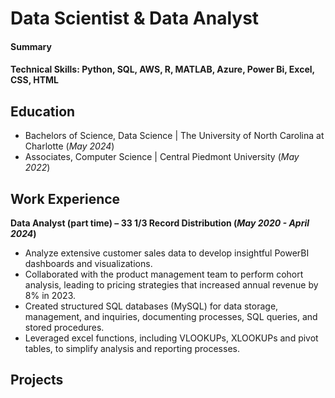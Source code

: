 # Data Scientist & Data Analyst

#### Summary


#### Technical Skills: Python, SQL, AWS, R, MATLAB, Azure, Power Bi, Excel, CSS, HTML

## Education

- Bachelors of Science, Data Science | The University of North Carolina at Charlotte (_May 2024_)
- Associates, Computer Science | Central Piedmont University (_May 2022_)

## Work Experience
**Data Analyst (part time) – 33 1/3 Record Distribution (_May 2020 - April 2024_)**
- Analyze extensive customer sales data to develop insightful PowerBI dashboards and visualizations.
- Collaborated with the product management team to perform cohort analysis, leading to pricing strategies that increased annual revenue by 8% in 2023.
- Created structured SQL databases (MySQL) for data storage, management, and inquiries, documenting processes, SQL queries, and stored procedures.
- Leveraged excel functions, including VLOOKUPs, XLOOKUPs and pivot tables, to simplify analysis and reporting processes.

## Projects

